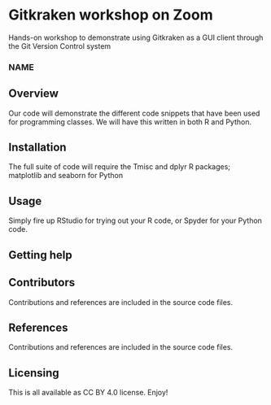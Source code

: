 # Gitkraken workshop on Zoom
Hands-on workshop to demonstrate using Gitkraken as a GUI client through the Git Version Control system

### NAME

## Overview
Our code will demonstrate the different code snippets that have been used for programming
classes. We will have this written in both R and Python. 

## Installation
The full suite of code will require the Tmisc and dplyr R packages; 
matplotlib and seaborn for Python

## Usage
Simply fire up RStudio for trying out your R code, or Spyder for your Python code.


## Getting help


## Contributors
Contributions and references are included in the source code files.


## References
Contributions and references are included in the source code files.


## Licensing
This is all available as CC BY 4.0 license. Enjoy!
